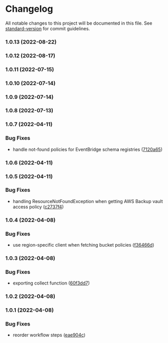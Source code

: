 # Changelog

All notable changes to this project will be documented in this file. See [standard-version](https://github.com/conventional-changelog/standard-version) for commit guidelines.

### 1.0.13 (2022-08-22)

### 1.0.12 (2022-08-17)

### 1.0.11 (2022-07-15)

### 1.0.10 (2022-07-14)

### 1.0.9 (2022-07-14)

### 1.0.8 (2022-07-13)

### 1.0.7 (2022-04-11)


### Bug Fixes

* handle not-found policies for EventBridge schema registries ([7120a65](https://github.com/willdady/aws-resource-based-policy-collector/commit/7120a6529230bdea9c3f9fc052ace1486ff72ca1))

### 1.0.6 (2022-04-11)

### 1.0.5 (2022-04-11)


### Bug Fixes

* handling ResourceNotFoundException when getting AWS Backup vault access policy ([c2737f4](https://github.com/willdady/aws-resource-based-policy-collector/commit/c2737f4ea0f293da53f5b959c2beb1a81f910d96))

### 1.0.4 (2022-04-08)


### Bug Fixes

* use region-specific client when fetching bucket policies ([f36466d](https://github.com/willdady/aws-resource-based-policy-collector/commit/f36466d8b10f1d6d67614e9b55cf5610aab99f4b))

### 1.0.3 (2022-04-08)


### Bug Fixes

* exporting collect function ([60f3dd7](https://github.com/willdady/aws-resource-based-policy-collector/commit/60f3dd772a25f0bbc1651f86fc1344b31afe2eb8))

### 1.0.2 (2022-04-08)

### 1.0.1 (2022-04-08)


### Bug Fixes

* reorder workflow steps ([eae904c](https://github.com/willdady/aws-resource-based-policy-collector/commit/eae904c8372dd607cdc1f495c4a35907302a52af))
